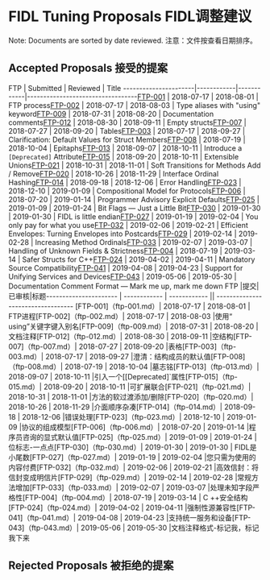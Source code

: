  
# FIDL Tuning Proposals  FIDL调整建议 

Note: Documents are sorted by date reviewed.  注意：文件按查看日期排序。

 
## Accepted Proposals  接受的提案 

FTP                   | Submitted  | Reviewed   | Title ----------------------|------------|------------|----------------------------------[FTP-001](ftp-001.md) | 2018-07-17 | 2018-08-01 | FTP process[FTP-002](ftp-002.md) | 2018-07-17 | 2018-08-03 | Type aliases with "using" keyword[FTP-009](ftp-009.md) | 2018-07-31 | 2018-08-20 | Documentation comments[FTP-012](ftp-012.md) | 2018-08-30 | 2018-09-11 | Empty structs[FTP-007](ftp-007.md) | 2018-07-27 | 2018-09-20 | Tables[FTP-003](ftp-003.md) | 2018-07-17 | 2018-09-27 | Clarification: Default Values for Struct Members[FTP-008](ftp-008.md) | 2018-07-19 | 2018-10-04 | Epitaphs[FTP-013](ftp-013.md) | 2018-09-07 | 2018-10-11 | Introduce a `[Deprecated]` Attribute[FTP-015](ftp-015.md) | 2018-09-20 | 2018-10-11 | Extensible Unions[FTP-021](ftp-021.md) | 2018-10-31 | 2018-11-01 | Soft Transitions for Methods Add / Remove[FTP-020](ftp-020.md) | 2018-10-26 | 2018-11-29 | Interface Ordinal Hashing[FTP-014](ftp-014.md) | 2018-09-18 | 2018-12-06 | Error Handling[FTP-023](ftp-023.md) | 2018-12-10 | 2019-01-09 | Compositional Model for Protocols[FTP-006](ftp-006.md) | 2018-07-20 | 2019-01-14 | Programmer Advisory Explicit Defaults[FTP-025](ftp-025.md) | 2019-01-09 | 2019-01-24 | Bit Flags &mdash; Just a Little Bit[FTP-030](ftp-030.md) | 2019-01-30 | 2019-01-30 | FIDL is little endian[FTP-027](ftp-027.md) | 2019-01-19 | 2019-02-04 | You only pay for what you use[FTP-032](ftp-032.md) | 2019-02-06 | 2019-02-21 | Efficient Envelopes: Turning Envelopes into Postcards[FTP-029](ftp-029.md) | 2019-02-14 | 2019-02-28 | Increasing Method Ordinals[FTP-033](ftp-033.md) | 2019-02-07 | 2019-03-07 | Handling of Unknown Fields &amp; Strictness[FTP-004](ftp-004.md) | 2018-07-19 | 2019-03-14 | Safer Structs for C++[FTP-024](ftp-024.md) | 2019-04-02 | 2019-04-11 | Mandatory Source Compatibility[FTP-041](ftp-041.md) | 2019-04-08 | 2019-04-23 | Support for Unifying Services and Devices[FTP-043](ftp-043.md) | 2019-05-06 | 2019-05-30 | Documentation Comment Format &mdash; Mark me up, mark me down FTP |提交|已审核|标题---------------------- | ------------ | ------------ || ---------------------------------- [FTP-001]（ftp-001.md）| 2018-07-17 | 2018-08-01 | FTP进程[FTP-002]（ftp-002.md）| 2018-07-17 | 2018-08-03 |使用“ using”关键字键入别名[FTP-009]（ftp-009.md）| 2018-07-31 | 2018-08-20 |文档注释[FTP-012]（ftp-012.md）| 2018-08-30 | 2018-09-11 |空结构[FTP-007]（ftp-007.md）| 2018-07-27 | 2018-09-20 |表格[FTP-003]（ftp-003.md）| 2018-07-17 | 2018-09-27 |澄清：结构成员的默认值[FTP-008]（ftp-008.md）| 2018-07-19 | 2018-10-04 |墓志铭[FTP-013]（ftp-013.md）| 2018-09-07 | 2018-10-11 |引入一个[[Deprecated]`属性[FTP-015]（ftp-015.md）| 2018-09-20 | 2018-10-11 |可扩展联合[FTP-021]（ftp-021.md）| 2018-10-31 | 2018-11-01 |方法的软过渡添加/删除[FTP-020]（ftp-020.md）| 2018-10-26 | 2018-11-29 |介面顺序杂凑[FTP-014]（ftp-014.md）| 2018-09-18 | 2018-12-06 |错误处理[FTP-023]（ftp-023.md）| 2018-12-10 | 2019-01-09 |协议的组成模型[FTP-006]（ftp-006.md）| 2018-07-20 | 2019-01-14 |程序员咨询的显式默认值[FTP-025]（ftp-025.md）| 2019-01-09 | 2019-01-24 |位标志-一点点[FTP-030]（ftp-030.md）| 2019-01-30 | 2019-01-30 | FIDL是小尾数[FTP-027]（ftp-027.md）| 2019-01-19 | 2019-02-04 |您只需为使用的内容付费[FTP-032]（ftp-032.md）| 2019-02-06 | 2019-02-21 |高效信封：将信封变成明信片[FTP-029]（ftp-029.md）| 2019-02-14 | 2019-02-28 |常规方法增加[FTP-033]（ftp-033.md）| 2019-02-07 | 2019-03-07 |处理未知字段严格性[FTP-004]（ftp-004.md）| 2018-07-19 | 2019-03-14 | C ++安全结构[FTP-024]（ftp-024.md）| 2019-04-02 | 2019-04-11 |强制性源兼容性[FTP-041]（ftp-041.md）| 2019-04-08 | 2019-04-23 |支持统一服务和设备[FTP-043]（ftp-043.md）| 2019-05-06 | 2019-05-30 |文档注释格式-标记我，标记我下来

 
## Rejected Proposals  被拒绝的提案 

